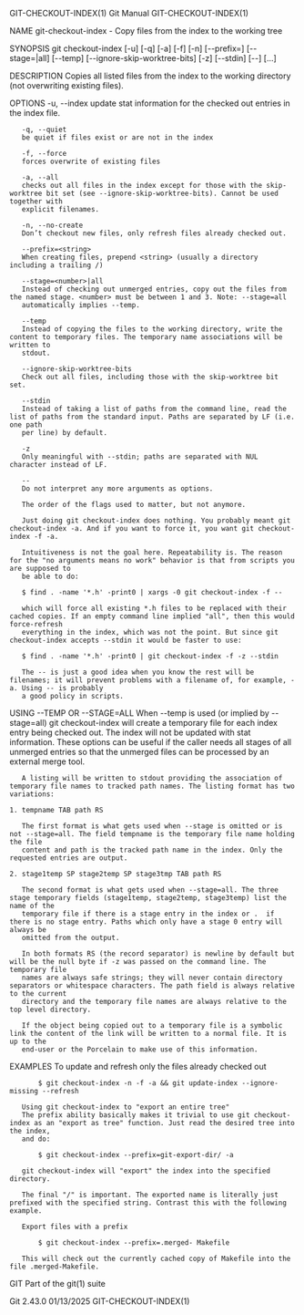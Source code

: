 GIT-CHECKOUT-INDEX(1)							  Git Manual							 GIT-CHECKOUT-INDEX(1)

NAME
       git-checkout-index - Copy files from the index to the working tree

SYNOPSIS
       git checkout-index [-u] [-q] [-a] [-f] [-n] [--prefix=<string>]
			  [--stage=<number>|all]
			  [--temp]
			  [--ignore-skip-worktree-bits]
			  [-z] [--stdin]
			  [--] [<file>...]

DESCRIPTION
       Copies all listed files from the index to the working directory (not overwriting existing files).

OPTIONS
       -u, --index
	   update stat information for the checked out entries in the index file.

       -q, --quiet
	   be quiet if files exist or are not in the index

       -f, --force
	   forces overwrite of existing files

       -a, --all
	   checks out all files in the index except for those with the skip-worktree bit set (see --ignore-skip-worktree-bits). Cannot be used together with
	   explicit filenames.

       -n, --no-create
	   Don’t checkout new files, only refresh files already checked out.

       --prefix=<string>
	   When creating files, prepend <string> (usually a directory including a trailing /)

       --stage=<number>|all
	   Instead of checking out unmerged entries, copy out the files from the named stage. <number> must be between 1 and 3. Note: --stage=all
	   automatically implies --temp.

       --temp
	   Instead of copying the files to the working directory, write the content to temporary files. The temporary name associations will be written to
	   stdout.

       --ignore-skip-worktree-bits
	   Check out all files, including those with the skip-worktree bit set.

       --stdin
	   Instead of taking a list of paths from the command line, read the list of paths from the standard input. Paths are separated by LF (i.e. one path
	   per line) by default.

       -z
	   Only meaningful with --stdin; paths are separated with NUL character instead of LF.

       --
	   Do not interpret any more arguments as options.

       The order of the flags used to matter, but not anymore.

       Just doing git checkout-index does nothing. You probably meant git checkout-index -a. And if you want to force it, you want git checkout-index -f -a.

       Intuitiveness is not the goal here. Repeatability is. The reason for the "no arguments means no work" behavior is that from scripts you are supposed to
       be able to do:

	   $ find . -name '*.h' -print0 | xargs -0 git checkout-index -f --

       which will force all existing *.h files to be replaced with their cached copies. If an empty command line implied "all", then this would force-refresh
       everything in the index, which was not the point. But since git checkout-index accepts --stdin it would be faster to use:

	   $ find . -name '*.h' -print0 | git checkout-index -f -z --stdin

       The -- is just a good idea when you know the rest will be filenames; it will prevent problems with a filename of, for example, -a. Using -- is probably
       a good policy in scripts.

USING --TEMP OR --STAGE=ALL
       When --temp is used (or implied by --stage=all) git checkout-index will create a temporary file for each index entry being checked out. The index will
       not be updated with stat information. These options can be useful if the caller needs all stages of all unmerged entries so that the unmerged files can
       be processed by an external merge tool.

       A listing will be written to stdout providing the association of temporary file names to tracked path names. The listing format has two variations:

	1. tempname TAB path RS

	   The first format is what gets used when --stage is omitted or is not --stage=all. The field tempname is the temporary file name holding the file
	   content and path is the tracked path name in the index. Only the requested entries are output.

	2. stage1temp SP stage2temp SP stage3tmp TAB path RS

	   The second format is what gets used when --stage=all. The three stage temporary fields (stage1temp, stage2temp, stage3temp) list the name of the
	   temporary file if there is a stage entry in the index or .  if there is no stage entry. Paths which only have a stage 0 entry will always be
	   omitted from the output.

       In both formats RS (the record separator) is newline by default but will be the null byte if -z was passed on the command line. The temporary file
       names are always safe strings; they will never contain directory separators or whitespace characters. The path field is always relative to the current
       directory and the temporary file names are always relative to the top level directory.

       If the object being copied out to a temporary file is a symbolic link the content of the link will be written to a normal file. It is up to the
       end-user or the Porcelain to make use of this information.

EXAMPLES
       To update and refresh only the files already checked out

	       $ git checkout-index -n -f -a && git update-index --ignore-missing --refresh

       Using git checkout-index to "export an entire tree"
	   The prefix ability basically makes it trivial to use git checkout-index as an "export as tree" function. Just read the desired tree into the index,
	   and do:

	       $ git checkout-index --prefix=git-export-dir/ -a

	   git checkout-index will "export" the index into the specified directory.

	   The final "/" is important. The exported name is literally just prefixed with the specified string. Contrast this with the following example.

       Export files with a prefix

	       $ git checkout-index --prefix=.merged- Makefile

	   This will check out the currently cached copy of Makefile into the file .merged-Makefile.

GIT
       Part of the git(1) suite

Git 2.43.0								  01/13/2025							 GIT-CHECKOUT-INDEX(1)
